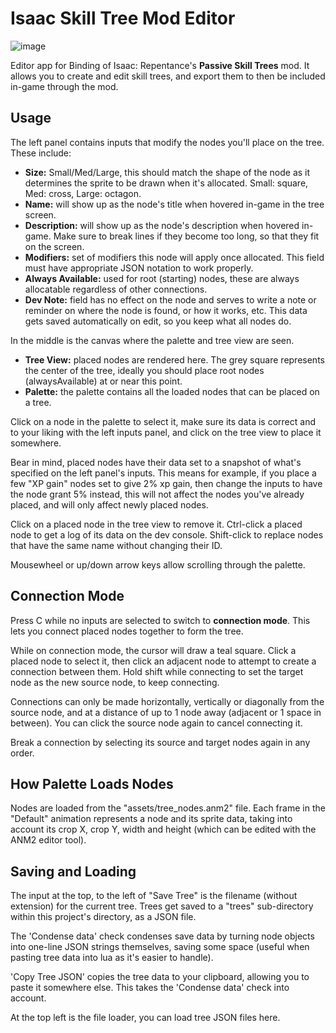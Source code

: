 # Isaac Skill Tree Mod Editor

![image](https://github.com/user-attachments/assets/38939c1e-e08f-409d-b5f6-e471e849f50e)

Editor app for Binding of Isaac: Repentance's **Passive Skill Trees** mod. It allows you to create and edit skill trees, and export them to then be included in-game through the mod.

## Usage

The left panel contains inputs that modify the nodes you'll place on the tree. These include:

- **Size:** Small/Med/Large, this should match the shape of the node as it determines the sprite to be drawn when it's allocated. Small: square, Med: cross, Large: octagon.
- **Name:** will show up as the node's title when hovered in-game in the tree screen.
- **Description:** will show up as the node's description when hovered in-game. Make sure to break lines if they become too long, so that they fit on the screen.
- **Modifiers:** set of modifiers this node will apply once allocated. This field must have appropriate JSON notation to work properly.
- **Always Available:** used for root (starting) nodes, these are always allocatable regardless of other connections.
- **Dev Note:** field has no effect on the node and serves to write a note or reminder on where the node is found, or how it works, etc.
  This data gets saved automatically on edit, so you keep what all nodes do.

In the middle is the canvas where the palette and tree view are seen.

- **Tree View:** placed nodes are rendered here. The grey square represents the center of the tree, ideally you should place root nodes (alwaysAvailable) at or near this point.
- **Palette:** the palette contains all the loaded nodes that can be placed on a tree.

Click on a node in the palette to select it, make sure its data is correct and to your liking with the left inputs panel, and click on the tree view to place it somewhere.

Bear in mind, placed nodes have their data set to a snapshot of what's specified on the left panel's inputs. This means for example, if you place a few "XP gain" nodes set to give 2% xp gain, then change the inputs to have the node grant 5% instead, this will not affect the nodes you've already placed, and will only affect newly placed nodes.

Click on a placed node in the tree view to remove it. Ctrl-click a placed node to get a log of its data on the dev console. Shift-click to replace nodes that have the same name without changing their ID.

Mousewheel or up/down arrow keys allow scrolling through the palette.

## Connection Mode

Press C while no inputs are selected to switch to **connection mode**. This lets you connect placed nodes together to form the tree.

While on connection mode, the cursor will draw a teal square. Click a placed node to select it, then click an adjacent node to attempt to create a connection between them. Hold shift while connecting to set the target node as the new source node, to keep connecting.

Connections can only be made horizontally, vertically or diagonally from the source node, and at a distance of up to 1 node away (adjacent or 1 space in between). You can click the source node again to cancel connecting it.

Break a connection by selecting its source and target nodes again in any order.

## How Palette Loads Nodes

Nodes are loaded from the "assets/tree_nodes.anm2" file. Each frame in the "Default" animation represents a node and its sprite data, taking into account its crop X, crop Y, width and height (which can be edited with the ANM2 editor tool).

## Saving and Loading

The input at the top, to the left of "Save Tree" is the filename (without extension) for the current tree. Trees get saved to a "trees" sub-directory within this project's directory, as a JSON file.

The 'Condense data' check condenses save data by turning node objects into one-line JSON strings themselves, saving some space (useful when pasting tree data into lua as it's easier to handle).

'Copy Tree JSON' copies the tree data to your clipboard, allowing you to paste it somewhere else. This takes the 'Condense data' check into account.

At the top left is the file loader, you can load tree JSON files here.
